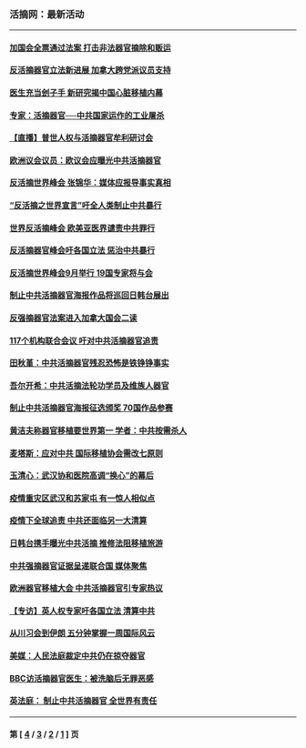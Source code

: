### 活摘网：最新活动
---
#### [加国会全票通过法案 打击非法器官摘除和贩运](../../pages/nf5883/n13884924.md?12220430) 
#### [反活摘器官立法新进展 加拿大跨党派议员支持](../../pages/nf5883/n13876061.md?12220430) 
#### [医生充当刽子手 新研究揭中国心脏移植内幕](../../pages/nf5883/n13772291.md?12220430) 
#### [专家：活摘器官──中共国家运作的工业屠杀](../../pages/nf5883/n13761178.md?12220430) 
#### [【直播】普世人权与活摘器官牟利研讨会](../../pages/nf5883/n13425146.md?12220430) 
#### [欧洲议会议员：欧议会应曝光中共活摘器官](../../pages/nf5883/n13336571.md?12220430) 
#### [反活摘世界峰会 张锦华：媒体应报导事实真相](../../pages/nf5883/n13278502.md?12220430) 
#### [“反活摘之世界宣言”吁全人类制止中共暴行](../../pages/nf5883/n13259730.md?12220430) 
#### [世界反活摘峰会 欧美亚医界谴责中共罪行](../../pages/nf5883/n13253550.md?12220430) 
#### [反活摘器官峰会吁各国立法 惩治中共暴行](../../pages/nf5883/n13245052.md?12220430) 
#### [反活摘世界峰会9月举行 19国专家将与会](../../pages/nf5883/n13201492.md?12220430) 
#### [制止中共活摘器官海报作品将巡回日韩台展出](../../pages/nf5883/n13177791.md?12220430) 
#### [反强摘器官法案进入加拿大国会二读](../../pages/nf5883/n13033450.md?12220430) 
#### [117个机构联合会议 吁对中共活摘器官追责](../../pages/nf5883/n12775087.md?12220430) 
#### [田秋堇：中共活摘器官残忍恐怖是铁铮铮事实](../../pages/nf5883/n12702148.md?12220430) 
#### [吾尔开希：中共活摘法轮功学员及维族人器官](../../pages/nf5883/n12693197.md?12220430) 
#### [制止中共活摘器官海报征选颁奖 70国作品参赛](../../pages/nf5883/n12692050.md?12220430) 
#### [黄洁夫称器官移植要世界第一 学者：中共按需杀人](../../pages/nf5883/n12572329.md?12220430) 
#### [麦塔斯：应对中共 国际移植协会需改七原则](../../pages/nf5883/n12514711.md?12220430) 
#### [玉清心：武汉协和医院高调“换心”的幕后](../../pages/nf5883/n12298730.md?12220430) 
#### [疫情重灾区武汉和苏家屯 有一惊人相似点](../../pages/nf5883/n12150824.md?12220430) 
#### [疫情下全球追责 中共还面临另一大清算](../../pages/nf5883/n12070397.md?12220430) 
#### [日韩台携手曝光中共活摘 推修法阻移植旅游](../../pages/nf5883/n11712046.md?12220430) 
#### [中共强摘器官证据呈递联合国 媒体聚焦](../../pages/nf5883/n11546426.md?12220430) 
#### [欧洲器官移植大会 中共活摘器官引专家热议](../../pages/nf5883/n11539095.md?12220430) 
#### [【专访】英人权专家吁各国立法 清算中共](../../pages/nf5883/n11367315.md?12220430) 
#### [从川习会到伊朗 五分钟掌握一周国际风云](../../pages/nf5883/n11338520.md?12220430) 
#### [美媒：人民法庭裁定中共仍在掠夺器官](../../pages/nf5883/n11334897.md?12220430) 
#### [BBC访活摘器官医生：被洗脑后无罪恶感](../../pages/nf5883/n11335935.md?12220430) 
#### [英法庭： 制止中共活摘器官 全世界有责任](../../pages/nf5883/n11330691.md?12220430) 

---
#### 第 [ [4](./4.md?12220430) / [3](./3.md?12220430) / [2](./2.md?12220430) / [1](./1.md?12220430) ] 页
